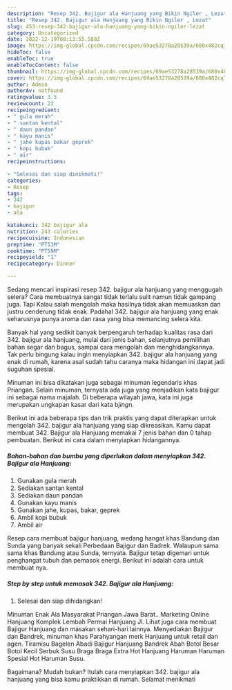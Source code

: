 ```yaml
---
description: "Resep 342. Bajigur ala Hanjuang yang Bikin Ngiler , Lezat"
title: "Resep 342. Bajigur ala Hanjuang yang Bikin Ngiler , Lezat"
slug: 453-resep-342-bajigur-ala-hanjuang-yang-bikin-ngiler-lezat
category: Uncategorized
date: 2022-12-19T08:13:55.589Z
image: https://img-global.cpcdn.com/recipes/69ae53278a28539a/680x482cq70/342-bajigur-ala-hanjuang-foto-resep-utama.jpg
hideToc: false
enableToc: true
enableTocContent: false
thumbnail: https://img-global.cpcdn.com/recipes/69ae53278a28539a/680x482cq70/342-bajigur-ala-hanjuang-foto-resep-utama.jpg
cover: https://img-global.cpcdn.com/recipes/69ae53278a28539a/680x482cq70/342-bajigur-ala-hanjuang-foto-resep-utama.jpg
author: Admin
authorAv: notfound
ratingvalue: 3.5
reviewcount: 23
recipeingredient:
- " gula merah"
- " santan kental"
- " daun pandan"
- " kayu manis"
- " jahe kupas bakar geprek"
- " kopi bubuk"
- " air"
recipeinstructions:

- "Selesai dan siap dinikmati!"
categories:
- Resep
tags:
- 342
- bajigur
- ala

katakunci: 342 bajigur ala 
nutrition: 243 calories
recipecuisine: Indonesian
preptime: "PT13M"
cooktime: "PT59M"
recipeyield: "1"
recipecategory: Dinner

---
```



Sedang mencari inspirasi resep 342. bajigur ala hanjuang yang menggugah selera? Cara membuatnya sangat tidak terlalu sulit namun tidak gampang juga. Tapi Kalau salah mengolah maka hasilnya tidak akan memuaskan dan justru cenderung tidak enak. Padahal 342. bajigur ala hanjuang yang enak seharusnya punya aroma dan rasa yang bisa memancing selera kita.


Banyak hal yang sedikit banyak berpengaruh terhadap kualitas rasa dari 342. bajigur ala hanjuang, mulai dari jenis bahan, selanjutnya pemilihan bahan segar dan bagus, sampai cara mengolah dan menghidangkannya. Tak perlu bingung kalau ingin menyiapkan 342. bajigur ala hanjuang yang enak di rumah, karena asal sudah tahu caranya maka hidangan ini dapat jadi suguhan spesial.

Minuman ini bisa dikatakan juga sebagai minuman legendaris khas Priangan. Selain minuman, ternyata ada juga yang menjadikan kata bajigur ini sebagai nama majalah. Di beberapa wilayah jawa, kata ini juga merupakan ungkapan kasar dari kata b*jing*n.


Berikut ini ada beberapa tips dan trik praktis yang dapat diterapkan untuk mengolah 342. bajigur ala hanjuang yang siap dikreasikan. Kamu dapat membuat 342. Bajigur ala Hanjuang memakai 7 jenis bahan dan 0 tahap pembuatan. Berikut ini cara dalam menyiapkan hidangannya.

<!--inarticleads1-->

##### Bahan-bahan dan bumbu yang diperlukan dalam menyiapkan 342. Bajigur ala Hanjuang:

1. Gunakan  gula merah
1. Sediakan  santan kental
1. Sediakan  daun pandan
1. Gunakan  kayu manis
1. Gunakan  jahe, kupas, bakar, geprek
1. Ambil  kopi bubuk
1. Ambil  air


Resep cara membuat bajigur hanjuang, wedang hangat khas Bandung dan Sunda yang banyak sekali Perbedaan Bajigur dan Badrek. Walaupun sama sama khas Bandung atau Sunda, ternyata. Bajigur tetap digemari untuk penghangat tubuh dan pemasok energi. Berikut ini adalah cara untuk membuat nya. 

<!--inarticleads2-->

##### Step by step untuk memasak 342. Bajigur ala Hanjuang:


1. Selesai dan siap dihidangkan!

Minuman Enak Ala Masyarakat Priangan Jawa Barat.. Marketing Online Hanjuang Komplek Lembah Permai Hanjuang Jl. Lihat juga cara membuat Bajigur Hanjuang dan masakan sehari-hari lainnya. Menyediakan Bajigur dan Bandrek, minuman khas Parahyangan merk Hanjuang untuk retail dan agen. Tiramisu Bagelen Abadi Bajigur Hanjuang Bandrek Abah Botol Besar Botol Kecil Serbuk Susu Braga Braga Extra Hot Hanjuang Haruman Haruman Spesial Hot Haruman Susu. 

Bagaimana? Mudah bukan? Itulah cara menyiapkan 342. bajigur ala hanjuang yang bisa kamu praktikkan di rumah. Selamat menikmati
